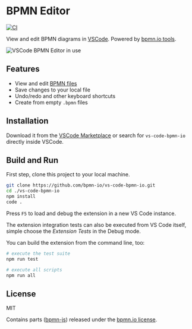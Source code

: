 # BPMN Editor

[![CI](https://github.com/bpmn-io/vs-code-bpmn-io/workflows/CI/badge.svg)](https://github.com/bpmn-io/vs-code-bpmn-io/actions?query=workflow%3ACI)

View and edit BPMN diagrams in [VSCode](https://code.visualstudio.com/). Powered by [bpmn.io tools](https://bpmn.io/).

![VSCode BPMN Editor in use](https://raw.githubusercontent.com/bpmn-io/vs-code-bpmn-io/main/docs/screenshot.png)


## Features

* View and edit [BPMN files](https://en.wikipedia.org/wiki/Business_Process_Model_and_Notation)
* Save changes to your local file
* Undo/redo and other keyboard shortcuts
* Create from empty `.bpmn` files


## Installation

Download it from the [VSCode Marketplace](https://marketplace.visualstudio.com/items?itemName=bpmn-io.vs-code-bpmn-io) or search for `vs-code-bpmn-io` directly inside VSCode.


## Build and Run

First step, clone this project to your local machine.

```sh
git clone https://github.com/bpmn-io/vs-code-bpmn-io.git
cd ./vs-code-bpmn-io
npm install
code .
```

Press `F5` to load and debug the extension in a new VS Code instance.

The extension integration tests can also be executed from VS Code itself, simple choose the *Extension Tests* in the Debug mode.

You can build the extension from the command line, too:

```sh
# execute the test suite
npm run test

# execute all scripts
npm run all
```


## License

MIT

Contains parts ([bpmn-js](https://github.com/bpmn-io/bpmn-js)) released under the [bpmn.io license](http://bpmn.io/license).
